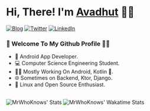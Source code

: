 # Hi, There! I'm [Avadhut](https://mrwhoknows.com) 🙋‍♂️

[![Blog](https://img.shields.io/badge/-Blog-grey?style=for-the-badge&logo=blogger&logoColor=blue&link=https://blog.mrwhoknows.com/)](https://blog.mrwhoknows.com)
[![Twitter](https://img.shields.io/badge/-mr_whoknows-grey?style=for-the-badge&logo=twitter&logoColor=blue&link=https://twitter.com/mr_whoknows55/)](https://twitter.com/mr_whoknows55)
[![LinkedIn](https://img.shields.io/badge/-mr_whoknows-grey?style=for-the-badge&logo=linkedin&logoColor=blue&https://linkedin.com/in/mrwhoknows/)](https://linkedin.com/in/mrwhoknows/)

### 🎍 Welcome To My Github Profile 👨‍💻

- 📱 Android App Developer.
- 💻 Computer Science Engineering Student.
- 👨‍💻 Mostly Working On Android, Kotlin 💙.
- 🌐 Sometimes on Backend, Ktor, Django.
- 🐧 Linux and Open Source Enthusiast.
<br/>
<div>
<img src="https://github-readme-stats.vercel.app/api?username=mrwhoknows55&include_all_commits=true&show_icons=true&theme=onedark" alt="MrWhoKnows' Stats" />  
<img src="https://github-readme-stats.vercel.app/api/wakatime?username=MrWhoKnows&layout=compact&theme=onedark" alt="MrWhoKnows' Wakatime Stats" />
</div>
